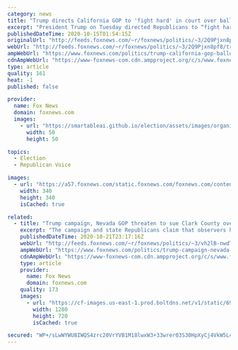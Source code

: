 ```yaml
---
category: news
title: "Trump directs California GOP to 'fight hard' in court over ballot boxes despite prosecution threat"
excerpt: "President Trump on Tuesday directed Republicans to “fight hard” in court after California’s top election and law enforcement officials, both Democrats, ordered the state GOP to remove unofficial ballot boxes from various locations in three counties by later this week or face prosecution.  "
publishedDateTime: 2020-10-15T01:54:15Z
originalUrl: "http://feeds.foxnews.com/~r/foxnews/politics/~3/2Q9Pjxn8pf8/trump-california-gop-ballot-boxes-fight-hard"
webUrl: "http://feeds.foxnews.com/~r/foxnews/politics/~3/2Q9Pjxn8pf8/trump-california-gop-ballot-boxes-fight-hard"
ampWebUrl: "https://www.foxnews.com/politics/trump-california-gop-ballot-boxes-fight-hard.amp"
cdnAmpWebUrl: "https://www-foxnews-com.cdn.ampproject.org/c/s/www.foxnews.com/politics/trump-california-gop-ballot-boxes-fight-hard.amp"
type: article
quality: 161
heat: -1
published: false

provider:
  name: Fox News
  domain: foxnews.com
  images:
    - url: "https://smartableai.github.io/election/assets/images/organizations/foxnews.com-50x50.jpg"
      width: 50
      height: 50

topics:
  - Election
  - Republican Voice

images:
  - url: "https://a57.foxnews.com/static.foxnews.com/foxnews.com/content/uploads/2019/10/340/340/headshot.jpg?ve=1&tl=1"
    width: 340
    height: 340
    isCached: true

related:
  - title: "Trump campaign, Nevada GOP threaten to sue Clark County over attempts to ‘obstruct’ election observation"
    excerpt: "The campaign and state Republicans claim that observers have been banned from certain areas where ballots are handled."
    publishedDateTime: 2020-10-21T23:17:16Z
    webUrl: "http://feeds.foxnews.com/~r/foxnews/politics/~3/vh2lB-nwdTU/trump-campaign-nevada-gop-complaint-clark-county-ballot-observation"
    ampWebUrl: "https://www.foxnews.com/politics/trump-campaign-nevada-gop-complaint-clark-county-ballot-observation.amp"
    cdnAmpWebUrl: "https://www-foxnews-com.cdn.ampproject.org/c/s/www.foxnews.com/politics/trump-campaign-nevada-gop-complaint-clark-county-ballot-observation.amp"
    type: article
    provider:
      name: Fox News
      domain: foxnews.com
    quality: 173
    images:
      - url: "https://cf-images.us-east-1.prod.boltdns.net/v1/static/694940094001/52e7c038-31e9-41ca-b866-bc48a70fc439/b27add3f-3eae-4088-beb9-957a3678512b/1280x720/match/image.jpg"
        width: 1280
        height: 720
        isCached: true

secured: "WP+/sLwWYWU8IWQS4zrc20VrYVB1M18lwxW3+33wrer03S30HpXyCj4VkW5L4xN9d2jpxQsn3zuzu6vww3bi2rndV0wkd535uG3T8ws77cKEY1c9OHRFzs8UK2uKuAFONUN3pCprNIHCAQPIEcQfM+eBnTOdRZRlGMPWzX8AJfjsZQkEaifKihX9z7tdf4clMbMGePjcCp9RHnitywxVa8RTCzfo4sQyTtAIAv/DvIfdwD0imC148lZP40fxoB1zHorLG4JCNy11QJ4/p2zyIMbqZ/m+1zteNF+LYkRcMxlUWUzCHfS76txXahynxEQGgXAr444ypwD1S8Q3A1JvkBwu+jsJ+HRePU8B3EFKK/M=;3DCYycT6R9rcUFrKMIZiow=="
---
```


